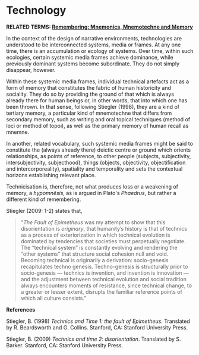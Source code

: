 # Technology

**RELATED TERMS: [Remembering: Mnemonics, Mnemotechne and Memory](https://narrative-environments.github.io/CourseCompendium/Remembering.html)**

In the context of the design of narrative environments, technologies are understood to be interconnected systems, media or frames. At any one time, there is an accumulation or ecology of systems. Over time, within such ecologies, certain systemic media frames achieve dominance, while previously dominant systems become subordinate. They do not simply disappear, however. 

Within these systemic media frames, individual technical artefacts act as a form of memory that constitutes the fabric of human historicity and sociality. They do so by providing the ground of that which is always already there for human beings or, in other words, that into which one has been thrown.  In that sense, following Stiegler (1998), they are a kind of tertiary memory, a particular kind of mnemotechne that differs from secondary memory, such as writing and oral topical techniques (method of loci or method of topoi), as well as the primary memory of human recall as mnemne. 

In another, related vocabulary, such systemic media frames might be said to constitute the (always already there) deictic centre or ground which orients relationships, as points of reference, to other people (subjects, subjectivity, intersubjectivity, subjecthood), things (objects, objectivity, objectification and intercorporeality), spatiality and temporality and sets the contextual horizons establishing relevant place.

Technicisation is, therefore, not what produces loss or a weakening of memory, a _hypomnêsis_, as is argued in Plato's _Phaedrus_, but rather a different kind of remembering.

Stiegler (2009: 1-2) states that, 

>“_The Fault of Epimetheus_ was my attempt to show that this disorientation is _originary_, that humanity’s history is that of technics as a process of exteriorization in which technical evolution is dominated by tendencies that societies must perpetually negotiate. The “technical system” is constantly evolving and rendering the “other systems” that structure social cohesion null and void. Becoming technical is originarily a derivation: socio-genesis recapitulates techno genesis. Techno-genesis is structurally prior to socio-genesis — technics is invention, and invention is innovation — and the adjustment between technical evolution and social tradition always encounters moments of resistance, since technical change, to a greater or lesser extent, disrupts the familiar reference points of which all culture consists.”

**References**

Stiegler, B. (1998) _Technics and Time 1: the fault of Epimetheus_. Translated by R. Beardsworth and G. Collins. Stanford, CA: Stanford University Press.

Stiegler, B. (2009) _Technics and time 2: disorientation_. Translated by S. Barker. Stanford, CA: Stanford University Press.
